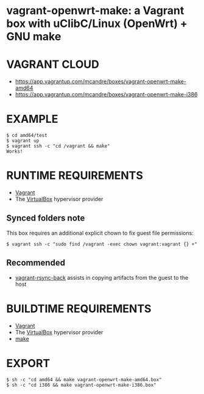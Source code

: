 # vagrant-openwrt-make: a Vagrant box with uClibC/Linux (OpenWrt) + GNU make

# VAGRANT CLOUD

* https://app.vagrantup.com/mcandre/boxes/vagrant-openwrt-make-amd64
* https://app.vagrantup.com/mcandre/boxes/vagrant-openwrt-make-i386

# EXAMPLE

```console
$ cd amd64/test
$ vagrant up
$ vagrant ssh -c "cd /vagrant && make"
Works!
```

# RUNTIME REQUIREMENTS

* [Vagrant](https://www.vagrantup.com)
* The [VirtualBox](https://www.virtualbox.org) hypervisor provider

## Synced folders note

This box requires an additional explicit chown to fix guest file permissions:

```console
$ vagrant ssh -c "sudo find /vagrant -exec chown vagrant:vagrant {} +"
```

## Recommended

* [vagrant-rsync-back](https://github.com/smerrill/vagrant-rsync-back) assists in copying artifacts from the guest to the host

# BUILDTIME REQUIREMENTS

* [Vagrant](https://www.vagrantup.com)
* The [VirtualBox](https://www.virtualbox.org) hypervisor provider
* [make](https://www.gnu.org/software/make/)

# EXPORT

```console
$ sh -c "cd amd64 && make vagrant-openwrt-make-amd64.box"
$ sh -c "cd i386 && make vagrant-openwrt-make-i386.box"
```
